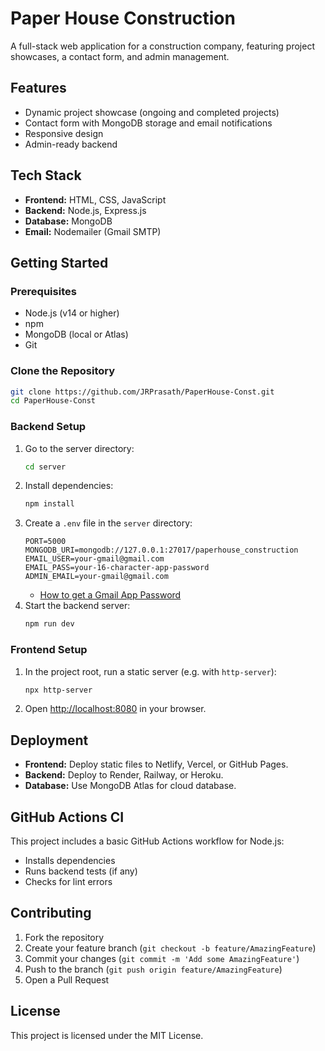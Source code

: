 # Paper House Construction

A full-stack web application for a construction company, featuring project showcases, a contact form, and admin management.

## Features

- Dynamic project showcase (ongoing and completed projects)
- Contact form with MongoDB storage and email notifications
- Responsive design
- Admin-ready backend

## Tech Stack

- **Frontend:** HTML, CSS, JavaScript
- **Backend:** Node.js, Express.js
- **Database:** MongoDB
- **Email:** Nodemailer (Gmail SMTP)

## Getting Started

### Prerequisites
- Node.js (v14 or higher)
- npm
- MongoDB (local or Atlas)
- Git

### Clone the Repository
```bash
git clone https://github.com/JRPrasath/PaperHouse-Const.git
cd PaperHouse-Const
```

### Backend Setup
1. Go to the server directory:
   ```bash
   cd server
   ```
2. Install dependencies:
   ```bash
   npm install
   ```
3. Create a `.env` file in the `server` directory:
   ```env
   PORT=5000
   MONGODB_URI=mongodb://127.0.0.1:27017/paperhouse_construction
   EMAIL_USER=your-gmail@gmail.com
   EMAIL_PASS=your-16-character-app-password
   ADMIN_EMAIL=your-gmail@gmail.com
   ```
   - [How to get a Gmail App Password](https://support.google.com/accounts/answer/185833)
4. Start the backend server:
   ```bash
   npm run dev
   ```

### Frontend Setup
1. In the project root, run a static server (e.g. with `http-server`):
   ```bash
   npx http-server
   ```
2. Open [http://localhost:8080](http://localhost:8080) in your browser.

## Deployment
- **Frontend:** Deploy static files to Netlify, Vercel, or GitHub Pages.
- **Backend:** Deploy to Render, Railway, or Heroku.
- **Database:** Use MongoDB Atlas for cloud database.

## GitHub Actions CI
This project includes a basic GitHub Actions workflow for Node.js:
- Installs dependencies
- Runs backend tests (if any)
- Checks for lint errors

## Contributing

1. Fork the repository
2. Create your feature branch (`git checkout -b feature/AmazingFeature`)
3. Commit your changes (`git commit -m 'Add some AmazingFeature'`)
4. Push to the branch (`git push origin feature/AmazingFeature`)
5. Open a Pull Request

## License

This project is licensed under the MIT License. 